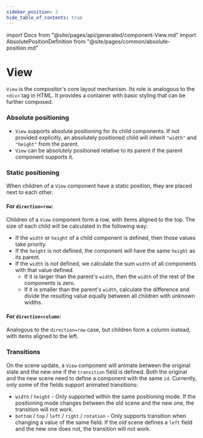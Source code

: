 ```yaml
---
sidebar_position: 2
hide_table_of_contents: true
---
```

import Docs from "@site/pages/api/generated/component-View.md"
import AbsolutePositionDefinition from "@site/pages/common/absolute-position.md"

# View

`View` is the compositor's core layout mechanism. Its role is analogous to the
`<div>` tag in HTML. It provides a container with basic styling that can be further composed.

### Absolute positioning

<AbsolutePositionDefinition />

- `View` supports absolute positioning for its child components. If not provided explicitly, an absolutely positioned child will inherit `"width"` and `"height"` from the parent.
- `View` can be absolutely positioned relative to its parent if the parent component supports it.

### Static positioning

When children of a `View` component have a static position, they are placed next to each other.

#### For `direction=row`:

Children of a `View` component form a row, with items aligned to the top. The size of each child will be calculated in the following way:
- If the `width` or `height` of a child component is defined, then those values take priority.
- If the `height` is not defined, the component will have the same `height` as its parent.
- If the `width` is not defined, we calculate the sum `width` of all components with that value defined.
  - If it is larger than the parent's `width`, then the `width` of the rest of the components is zero.
  - If it is smaller than the parent's `width`, calculate the difference and divide the resulting value equally between all children with unknown widths.

#### For `direction=column`:

Analogous to the `direction=row` case, but children form a column instead, with items aligned to the left.

### Transitions

On the scene update, a `View` component will animate between the original state and the new one if the `transition` field is defined. Both the original and the new scene need to define a component with the same `id`. Currently, only some of the fields support animated transitions:

- `width` / `height` - Only supported within the same positioning mode. If the positioning mode changes between the old scene and the new one, the transition will not work.
- `bottom` / `top` / `left` / `right` / `rotation` - Only supports transition when changing a value of the same field. If the old scene defines a `left` field and the new one does not, the transition will not work.

<Docs/>

